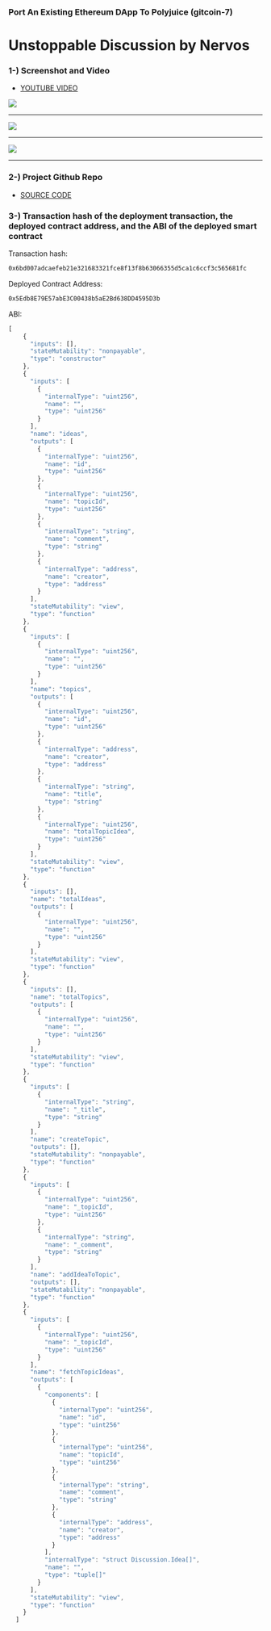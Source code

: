### Port An Existing Ethereum DApp To Polyjuice (gitcoin-7)

# Unstoppable Discussion by Nervos

### 1-) Screenshot and Video

- <a href="https://youtu.be/NZ_vwTvIKZA" > YOUTUBE VIDEO </a>

<img src="https://github.com/wizardlog/gitcoin-nervos-hackacton/blob/master/gitcoin-7/a1.png" />
<hr/>
<img src="https://github.com/wizardlog/gitcoin-nervos-hackacton/blob/master/gitcoin-7/a2.png" />
<hr/>
<img src="https://github.com/wizardlog/gitcoin-nervos-hackacton/blob/master/gitcoin-7/a3.png" />
<hr/>

### 2-) Project Github Repo

- <a href="https://github.com/wizardlog/unstoppable-discussion-gitcoin7" > SOURCE CODE </a>

### 3-) Transaction hash of the deployment transaction, the deployed contract address, and the ABI of the deployed smart contract

Transaction hash:

```bash
0x6bd007adcaefeb21e321683321fce8f13f8b63066355d5ca1c6ccf3c565681fc
```

Deployed Contract Address:

```bash
0x5Edb8E79E57abE3C00438b5aE2Bd638DD4595D3b
```

ABI:

```javascript
[
    {
      "inputs": [],
      "stateMutability": "nonpayable",
      "type": "constructor"
    },
    {
      "inputs": [
        {
          "internalType": "uint256",
          "name": "",
          "type": "uint256"
        }
      ],
      "name": "ideas",
      "outputs": [
        {
          "internalType": "uint256",
          "name": "id",
          "type": "uint256"
        },
        {
          "internalType": "uint256",
          "name": "topicId",
          "type": "uint256"
        },
        {
          "internalType": "string",
          "name": "comment",
          "type": "string"
        },
        {
          "internalType": "address",
          "name": "creator",
          "type": "address"
        }
      ],
      "stateMutability": "view",
      "type": "function"
    },
    {
      "inputs": [
        {
          "internalType": "uint256",
          "name": "",
          "type": "uint256"
        }
      ],
      "name": "topics",
      "outputs": [
        {
          "internalType": "uint256",
          "name": "id",
          "type": "uint256"
        },
        {
          "internalType": "address",
          "name": "creator",
          "type": "address"
        },
        {
          "internalType": "string",
          "name": "title",
          "type": "string"
        },
        {
          "internalType": "uint256",
          "name": "totalTopicIdea",
          "type": "uint256"
        }
      ],
      "stateMutability": "view",
      "type": "function"
    },
    {
      "inputs": [],
      "name": "totalIdeas",
      "outputs": [
        {
          "internalType": "uint256",
          "name": "",
          "type": "uint256"
        }
      ],
      "stateMutability": "view",
      "type": "function"
    },
    {
      "inputs": [],
      "name": "totalTopics",
      "outputs": [
        {
          "internalType": "uint256",
          "name": "",
          "type": "uint256"
        }
      ],
      "stateMutability": "view",
      "type": "function"
    },
    {
      "inputs": [
        {
          "internalType": "string",
          "name": "_title",
          "type": "string"
        }
      ],
      "name": "createTopic",
      "outputs": [],
      "stateMutability": "nonpayable",
      "type": "function"
    },
    {
      "inputs": [
        {
          "internalType": "uint256",
          "name": "_topicId",
          "type": "uint256"
        },
        {
          "internalType": "string",
          "name": "_comment",
          "type": "string"
        }
      ],
      "name": "addIdeaToTopic",
      "outputs": [],
      "stateMutability": "nonpayable",
      "type": "function"
    },
    {
      "inputs": [
        {
          "internalType": "uint256",
          "name": "_topicId",
          "type": "uint256"
        }
      ],
      "name": "fetchTopicIdeas",
      "outputs": [
        {
          "components": [
            {
              "internalType": "uint256",
              "name": "id",
              "type": "uint256"
            },
            {
              "internalType": "uint256",
              "name": "topicId",
              "type": "uint256"
            },
            {
              "internalType": "string",
              "name": "comment",
              "type": "string"
            },
            {
              "internalType": "address",
              "name": "creator",
              "type": "address"
            }
          ],
          "internalType": "struct Discussion.Idea[]",
          "name": "",
          "type": "tuple[]"
        }
      ],
      "stateMutability": "view",
      "type": "function"
    }
  ]
```
